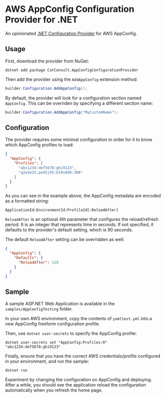 # AWS AppConfig Configuration Provider for .NET

An opinionated [.NET Configuration Provider](https://learn.microsoft.com/en-us/dotnet/core/extensions/configuration-providers) for AWS AppConfig.

## Usage

First, download the provider from NuGet:

```shell
dotnet add package CatConsult.AppConfigConfigurationProvider
```

Then add the provider using the `AddAppConfig` extension method:

```csharp
builder.Configuration.AddAppConfig();
```

By default, the provider will look for a configuration section named `AppConfig`.
This can be overriden by specifying a different section name:

```csharp
builder.Configuration.AddAppConfig("MyCustomName");
```

## Configuration

The provider requires some minimal configuration in order for it to know which AppConfig profiles to load: 

```json
{
  "AppConfig": {
    "Profiles": [
      "abc1234:def5678:ghi9123",
      "q2w3e25:po92j45:bt9s090:300"
    ]
  }
}
```

As you can see in the example above, the AppConfig metadata are encoded as a formatted string:

```
ApplicationId:EnvironmentId:ProfileId[:ReloadAfter]
```

`ReloadAfter` is an optional 4th parameter that configures the reload/refresh period.
It is an integer that represents time in seconds.
If not specified, it defaults to the provider's default setting, which is 90 seconds.

The default `ReloadAfter` setting can be overridden as well:

```json
{
  "AppConfig": {
    "Defaults": {
      "ReloadAfter": 120
    }
  }
}
```

## Sample

A sample ASP.NET Web Application is available in the `samples/AppConfigTesting` folder.

In your own AWS environment, copy the contents of `yamltest.yml` into a new AppConfig freeform configuration profile.

Then, use `dotnet user-secrets` to specify the AppConfig profile:

```shell
dotnet user-secrets set "AppConfig:Profiles:0" "abc1234:def5678:ghi9123"
```

Finally, ensure that you have the correct AWS credentials/profile configured in your environment, and run the sample:

```shell
dotnet run
```

Experiment by changing the configuration on AppConfig and deploying. After a while, you should see the application reload the configuration automatically
when you refresh the home page.
